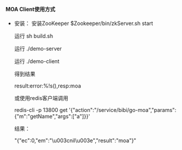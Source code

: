 #### MOA Client使用方式

* 安装：
     安装ZooKeeper
        $Zookeeper/bin/zkServer.sh start

    运行 sh build.sh
    
    运行 ./demo-server
    
    运行 ./demo-client
    
    得到结果
    
    result:error:%!s(<nil>),resp:moa
    
    或使用redis客户端调用
      
    redis-cli -p 13800 get '{"action":"/service/bibi/go-moa","params":{"m":"getName","args":["a"]}}'

    结果：
    
    "{\"ec\":0,\"em\":\"\\u003cnil\\u003e\",\"result\":\"moa\"}"

